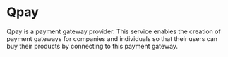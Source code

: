 # Qpay
Qpay is a payment gateway provider. This service enables the creation of payment gateways for companies and individuals so that their users can buy their products by connecting to this payment gateway.
